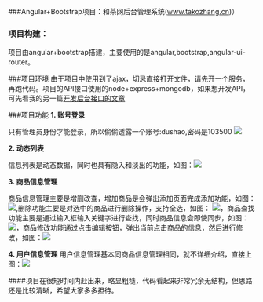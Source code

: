 ###Angular+Bootstrap项目：和茶网后台管理系统(www.takozhang.cn)）

### 项目构建： ###
项目由angular+bootstrap搭建，主要使用的是angular,bootstrap,angular-ui-router。

###项目环境
由于项目中使用到了ajax，切忌直接打开文件，请先开一个服务，再跑代码。项目的API接口使用的node+express+mongodb，如果想开发API，可先看我的另一篇[开发后台接口的文章](https://github.com/dushao103500/angular-project-api)

###项目功能
**1. 账号登录**
	
只有管理员身份才能登录，所以偷偷透露一个账号:dushao,密码是103500
![](http://oe51jhwvd.bkt.clouddn.com/angular-login.png)

**2. 动态列表**

信息列表是动态数据，同时也具有隐入和淡出的功能，如图：![](http://oe51jhwvd.bkt.clouddn.com/angular-list.png)

**3. 商品信息管理**

商品信息管理主要是增删改查，增加商品是会弹出添加页面完成添加功能，如图：![](http://oe51jhwvd.bkt.clouddn.com/angular-add.png),删除功能主要是对选中的商品进行删除操作，支持全选，如图：
![](http://oe51jhwvd.bkt.clouddn.com/angular-delete.png)，商品查找功能主要是通过输入框输入关键字进行查找，同时商品信息会即使同步，如图：![](http://oe51jhwvd.bkt.clouddn.com/angular-search.png)，商品修改功能通过点击编辑按钮，弹出当前点击商品的信息，然后进行修改，如图：![](http://oe51jhwvd.bkt.clouddn.com/angular-modify.png)

**4. 用户信息管理**
用户信息管理基本同商品信息管理相同，就不详细介绍，直接上图：![](http://oe51jhwvd.bkt.clouddn.com/angular-user.png)

####项目在很短时间内赶出来，略显粗糙，代码看起来非常冗余无结构，但思路还是比较清晰，希望大家多多担待。
